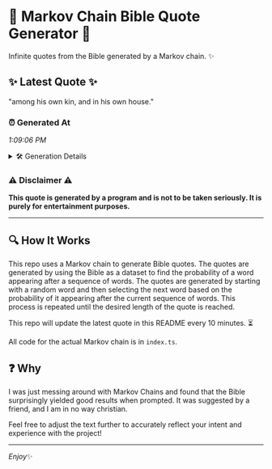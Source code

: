 # 📖 Markov Chain Bible Quote Generator 📖

Infinite quotes from the Bible generated by a Markov chain. ✨

## ✨ Latest Quote ✨
"among his own kin, and in his own house."

### ⏰ Generated At
*1:09:06 PM*

<details>
    <summary>🛠️ Generation Details</summary>
    <p>
        <strong>🌱 Seed:</strong> among<br>
        <strong>🔄 Iterations:</strong> 8<br>
        <strong>📜 Context History:</strong><br>[ among ]: his<br>[ among, his ]: own<br>[ among, his, own ]: kin,<br>[ among, his, own, kin, ]: and<br>[ among, his, own, kin,, and ]: in<br>[ among, his, own, kin,, and, in ]: his<br>[ his, own, kin,, and, in, his ]: own<br>[ own, kin,, and, in, his, own ]: house.<br>
    </p>
</details>

### ⚠️ Disclaimer ⚠️
**This quote is generated by a program and is not to be taken seriously. It is purely for entertainment purposes.**

---

## 🔍 How It Works

This repo uses a Markov chain to generate Bible quotes. The quotes are generated by using the Bible as a dataset to find the probability of a word appearing after a sequence of words. The quotes are generated by starting with a random word and then selecting the next word based on the probability of it appearing after the current sequence of words. This process is repeated until the desired length of the quote is reached.

This repo will update the latest quote in this README every 10 minutes. ⏳

All code for the actual Markov chain is in `index.ts`.

## ❓ Why

I was just messing around with Markov Chains and found that the Bible surprisingly yielded good results when prompted. 
It was suggested by a friend, and I am in no way christian.

Feel free to adjust the text further to accurately reflect your intent and experience with the project!

---

*Enjoy*✨
